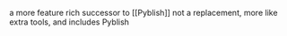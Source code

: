 
a more feature rich successor to [[Pyblish]]
not a replacement, more like extra tools, and includes Pyblish